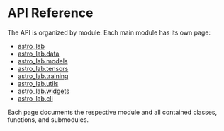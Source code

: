# API Reference

The API is organized by module. Each main module has its own page:

- [astro_lab](api/astro_lab.md)
- [astro_lab.data](api/astro_lab.data.md)
- [astro_lab.models](api/astro_lab.models.md)
- [astro_lab.tensors](api/astro_lab.tensors.md)
- [astro_lab.training](api/astro_lab.training.md)
- [astro_lab.utils](api/astro_lab.utils.md)
- [astro_lab.widgets](api/astro_lab.widgets.md)
- [astro_lab.cli](api/astro_lab.cli.md)

Each page documents the respective module and all contained classes, functions, and submodules. 